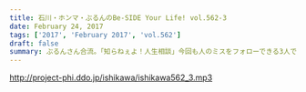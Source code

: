```yaml
---
title: 石川・ホンマ・ぶるんのBe-SIDE Your Life! vol.562-3
date: February 24, 2017
tags: ['2017', 'February 2017', 'vol.562']
draft: false
summary: ぶるんさん合流。「知らねぇよ！人生相談」今回も人のミスをフォローできる3人でお送りしました。SAITO
---
```


http://project-phi.ddo.jp/ishikawa/ishikawa562_3.mp3